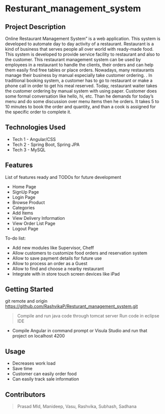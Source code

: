 # Resturant_management_system
## Project Description

Online Restaurant Management System” is a web application. This system is developed to automate day to day activity of a restaurant. Restaurant is a kind of business that serves people all over world with ready-made food. This system is developed to provide service facility to restaurant and also to the customer. This restaurant management system can be used by employees in a restaurant to handle the clients, their orders and can help them easily find free tables or place orders.
Nowadays, many restaurants manage their business by manual especially take customer ordering. . In traditional booking system, a customer has to go to restaurant or make a phone call in order to get his meal reserved. Today, restaurant waiter takes the customer ordering by manual system with using paper. Customer does some formal conversation like hello, hi, etc. Than he demands for today’s menu and do some discussion over menu items then he orders. It takes 5 to 10 minutes to book the order and quantity, and than a cook is assigned for the specific order to complete it.

## Technologies Used

* Tech 1 - Angular/CSS
* Tech 2 - Spring Boot, Spring JPA
* Tech 3 - MySQL


## Features

List of features ready and TODOs for future development
* Home Page
* SignUp Page
* Login Page
* Browse Product
* Categories
* Add Items
* View Delivery Information
* View Order List Page
* Logout Page

To-do list:
* Add new modules like Supervisor, Cheff
* Allow customers to customize food orders and reservation system
* Allow to save payment details for future use
* Allow to process an order as a Guest
* Allow to find and choose a nearby restaurant
* Integrate with in store touch screen devices like iPad

## Getting Started
   
git remote and origin https://github.com/RashvikaP/Resturant_management_system.git

> Compile and run java code through tomcat server
>  Run code in eclipse IDE

- Compile Angular in command prompt or Visula Studio and run that project on localhost 4200

## Usage
* Decreases work load
* Save time
* Customer can easily order food
* Can easily track sale information

## Contributors

> Prasad Mld, Manideep, Vasu, Rashvika, Subhash, Sadhana
